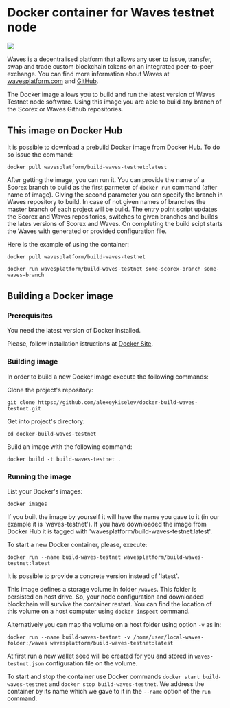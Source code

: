 # Docker container for Waves testnet node 

[![](https://images.microbadger.com/badges/image/wavesplatform/docker-build-waves-testnet.svg)](https://microbadger.com/images/wavesplatform/docker-build-waves-testnet "Information about Docker image")

Waves is a decentralised platform that allows any user to issue, transfer, swap and trade custom blockchain tokens on an integrated peer-to-peer exchange.
You can find more information about Waves at [wavesplatform.com](http://wavesplatform.com/) and [GitHub](https://github.com/wavesplatform).

The Docker image allows you to build and run the latest version of Waves Testnet node software. Using this image you are able to build any branch of the Scorex or Waves Github repositories. 


## This image on Docker Hub

It is possible to download a prebuild Docker image from Docker Hub. To do so issue the command:

```
docker pull wavesplatform/build-waves-testnet:latest
```

After getting the image, you can run it.
You can provide the name of a Scorex branch to build as the first parmeter of `docker run` command (after name of image). Giving the second parameter you can specify the branch in Waves repository to build.
In case of not given names of branches the master branch of each project will be build.
The entry point script updates the Scorex and Waves repositories, switches to given branches and builds the lates versions of Scorex and Waves. 
On completing the build scipt starts the Waves with generated or provided configuration file.

Here is the example of using the container:

```
docker pull wavesplatform/build-waves-testnet

docker run wavesplatform/build-waves-testnet some-scorex-branch some-waves-branch

```

## Building a Docker image

### Prerequisites 

You need the latest version of Docker installed.

Please, follow installation istructions at [Docker Site](https://docs.docker.com/engine/installation/).

### Building image

In order to build a new Docker image execute the following commands:


Clone the project's repository:

```
git clone https://github.com/alexeykiselev/docker-build-waves-testnet.git
```

Get into project's directory:

```
cd docker-build-waves-testnet
```

Build an image with the following command:

```
docker build -t build-waves-testnet .

```

### Running the image

List your Docker's images:

```
docker images
```

If you built the image by yourself it will have the name you gave to it (in our example it is 'waves-testnet'). If you have downloaded the image from Docker Hub it is tagged with 'wavesplatform/build-waves-testnet:latest'.

To start a new Docker container, please, execute:

```
docker run --name build-waves-testnet wavesplatform/build-waves-testnet:latest

```

It is possible to provide a concrete version instead of 'latest'.

This image defines a storage volume in folder `/waves`. This folder is persisted on host drive. So, your node configuration and downloaded blockchain will survive the container restart. You can find the location of this volume on a host computer using `docker inspect` command.

Alternatively you can map the volume on a host folder using option `-v` as in:

```
docker run --name build-waves-testnet -v /home/user/local-waves-folder:/waves wavesplatform/build-waves-testnet:latest
```

At first run a new wallet seed will be created for you and stored in `waves-testnet.json` configuration file on the volume.

To start and stop the container use Docker commands `docker start build-waves-testnet` and `docker stop build-waves-testnet`. We address the container by its name which we gave to it in the `--name` option of the `run` command.